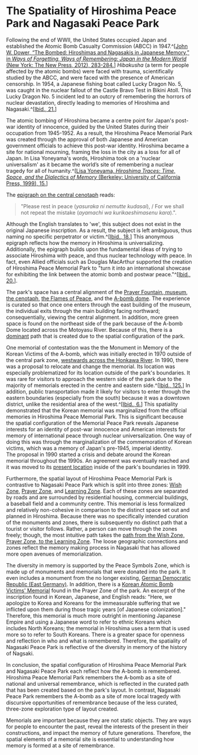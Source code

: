 #  The Spatiality of Hiroshima Peace Park and Nagasaki Peace Park

Following the end of WWII, the United States occupied Japan and established the Atomic Bomb Casualty  Commission (ABCC) in 1947.^[[John W. Dower, “The Bombed: Hiroshimas and Nagasakis in Japanese Memory,” in *Ways of Forgetting, Ways of Remembering: Japan in the Modern World* (New York: The New Press, 2012), 283-284.](https://search.library.utoronto.ca/details?8453528&uuid=fe744da9-33d0-4f82-b825-655ddd1e0c8e)] *Hibakusha* (a term for people affected by the atomic bombs) were faced with trauma, scientifically studied by the ABCC, and were faced with the presence of American censorship. In 1954, a Japanese fishing boat called Lucky Dragon No. 5, was caught in the nuclear fallout of the Castle Bravo Test in Bikini Atoll. This Lucky Dragon No. 5 incident led to an outcry of remembering the horrors of nuclear devastation, directly leading to memories of Hiroshima and Nagasaki.^[[Ibid., 21.](https://search.library.utoronto.ca/details?8453528&uuid=fe744da9-33d0-4f82-b825-655ddd1e0c8e)]

The atomic bombing of Hiroshima became a centre point for Japan's post-war identity of innocence, guided by the United States during their occupation from 1945-1952. As a result, the Hiroshima Peace Memorial Park was created through the approval of both Japanese and American government officials to achieve this post-war identity. Hiroshima became a site for national mourning, framing the loss in the city as a loss for all of Japan. In Lisa Yoneyama's words, Hiroshima took on a 'nuclear universalism' as it became the world’s site of remembering a nuclear tragedy for all of humanity.^[[Lisa Yoneyama, *Hiroshima Traces: Time, Space, and the Dialectics of Memory* (Berkeley: University of California Press, 1999), 15.](www.search.library.utoronto.ca/details?8841555&uuid=25b7d20d-5892-4a4b-b234-2297f7dc31d5)]

The <a href="javascript:locateMapFeature(projectMap._layers[67]._layers[1])">epigraph on the central cenotaph</a> reads: 
>"Please rest in peace (*yasuraka ni nemutte kudasai*), / For we shall not repeat the mistake (*ayamachi wa kurikaeshimasenu kara*).". 

Although the English translates to 'we', this subject does not exist in the original Japanese inscription. As a result, the subject is left ambiguous, thus naming no specific perpetrator or victim.^[[Ibid., 18.](www.search.library.utoronto.ca/details?8841555&uuid=25b7d20d-5892-4a4b-b234-2297f7dc31d5)] This anonymous epigraph reflects how the memory in Hiroshima is universalizing. Additionally, the epigraph builds upon the fundamental ideas of trying to associate Hiroshima with peace, and thus nuclear technology with peace. In fact, even Allied officials such as Douglas MacArthur supported the creation of Hiroshima Peace Memorial Park to "turn it into an international showcase for exhibiting the link between the atomic bomb and postwar peace."^[[Ibid., 20.](www.search.library.utoronto.ca/details?8841555&uuid=25b7d20d-5892-4a4b-b234-2297f7dc31d5)]. 

The park's space has a central alignment of the <a href="javascript:locateMapFeature(projectMap._layers[67]._layers[8])">Prayer Fountain</a>,<a href="javascript:locateMapFeature(projectMap._layers[67]._layers[2])"> museum</a>, <a href="javascript:locateMapFeature(projectMap._layers[67]._layers[1])">the cenotaph</a>, <a href="javascript:locateMapFeature(projectMap._layers[67]._layers[9])">the Flames of Peace</a>, and the <a href="javascript:locateMapFeature(projectMap._layers[67]._layers[7])">A-bomb dome</a>. The experience is curated so that once one enters through the east building of the museum, the individual exits through the main building facing northward; consequentially, viewing the central alignment. In addition, more green space is found on the northeast side of the park because of the A-bomb Dome located across the Motoyasu River. Because of this, there is a  <a href="javascript:locateMapFeature(projectMap._layers[81]._layers[23])">dominant</a> path that is created due to the spatial configuration of the park.

One memorial of contestation was the the Monument in Memory of the Korean Victims of the A-bomb, which was initially erected in 1970 outside of the central park zone, <a href="javascript:locateMapFeature(projectMap._layers[67]._layers[6])">westwards across the Honkawa River</a>. In 1990, there was a proposal to relocate and change the memorial. Its location was especially problematized for its location outside of the park's boundaries. It was rare for visitors to approach the western side of the park due to the majority of memorials erected in the centre and eastern side.^[[Ibid., 125.](www.search.library.utoronto.ca/details?8841555&uuid=25b7d20d-5892-4a4b-b234-2297f7dc31d5)] In addition, public transportation made it likely for visitors to enter through the eastern boundaries (especially from the south) because it was a downtown district, unlike the residential area of the west.^[[Ibid., 6.](www.search.library.utoronto.ca/details?8841555&uuid=25b7d20d-5892-4a4b-b234-2297f7dc31d5)] This spatiality demonstrated that the Korean memorial was marginalized from the official memories in Hiroshima Peace Memorial Park. This is significant because the spatial configuration of the Memorial Peace Park reveals Japanese interests for an identity of post-war innocence and American interests for memory of international peace through nuclear universalization. One way of doing this was through the marginalization of the commemoration of Korean victims, which was a memory of Japan's pre-1945, imperial identity.  
The proposal in 1990 started a crisis and debate around the Korean memorial throughout the 1990s. An agreement was eventually reached and it was moved to its <a href="javascript:locateMapFeature(projectMap._layers[67]._layers[5])">present location</a> inside of the park's boundaries in 1999.

Furthermore, the spatial layout of Hiroshima Peace Memorial Park is contrastive to Nagasaki Peace Park which is split into three zones: <a href="javascript:locateMapFeature(projectMap._layers[17]._layers[18])"> Wish Zone</a>, <a href="javascript:locateMapFeature(projectMap._layers[17]._layers[19])">Prayer Zone</a>, and <a href="javascript:locateMapFeature(projectMap._layers[17]._layers[20])">Learning Zone</a>. Each of these zones are separated by roads and are surrounded by residential housing, commercial buildings, a baseball field and a community centre. This memorial is less formalized and relatively non-cohesive in comparison to the distinct space set out and planned in Hiroshima. Because there was no specifically intended curation of the monuments and zones, there is subsequently no distinct path that a tourist or visitor follows. Rather, a person can move through the zones freely; though, the most intuitive path takes the <a href="javascript:locateMapFeature(projectMap._layers[81]._layers[24])">path from the Wish Zone, Prayer Zone, to the Learning Zone</a>. The loose geographic connections and zones reflect the memory making process in Nagasaki that has allowed more open avenues of memorialization. 

The diversity in memory is supported by the Peace Symbols Zone, which is made up of monuments and memorials that were donated into the park. It even includes a monument from the no longer existing, <a href="javascript:locateMapFeature(projectMap._layers[60]._layers[15])">German Democratic Republic (East Germany)</a>. 
In addition, there is a <a href="javascript:locateMapFeature(projectMap._layers[60]._layers[14])">Korean Atomic Bomb Victims' Memorial</a> found in the Prayer Zone of the park. An excerpt of the inscription found in Korean, Japanese, and English reads: "Here, we apologize to Korea and Koreans for the immeasurable suffering that we inflicted upon them during those tragic years [of Japanese colonization]." Therefore, this memorial is much more outright in mentioning Japanese Empire and using a Japanese word to refer to ethnic Koreans which includes North Koreans; the memorial in Hiroshima uses a term that is used more so to refer to South Koreans. There is a greater space for openness and reflection in who and what is remembered. Therefore, the spatiality of Nagasaki Peace Park is reflective of the diversity in memory of the history of Nagsaki.

In conclusion, the spatial configuration of Hiroshima Peace Memorial Park and Nagasaki Peace Park each reflect how the A-bomb is remembered. Hiroshima Peace Memorial Park remembers the A-bomb as a site of national and universal remembrance, which is reflected in the curated path that has been created based on the park's layout. In contrast, Nagasaki Peace Park remembers the A-bomb as a site of more local tragedy with discursive opportunities of remembrance because of the less curated, three-zone exploration type of layout created.

Memorials are important because they are not static objects. They are ways for people to encounter the past, reveal the interests of the present in their constructions, and impact the memory of future generations. Therefore, the spatial elements of a memorial site is essential to understanding how memory is formed at a site of remembrance. 



